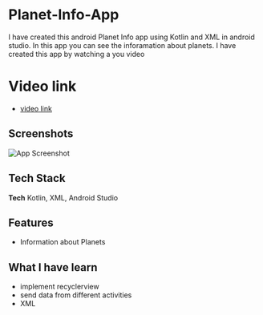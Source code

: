 # Planet-Info-App

I have created this android Planet Info  app using Kotlin and XML in android studio. In this app you can see the inforamation about planets.
I have created this app by watching a you video 

# Video link
 - [video link](https://youtu.be/e0vli_vv-R0)

## Screenshots

![App Screenshot](https://j.gifs.com/r27Rk2.gif)

## Tech Stack

**Tech** Kotlin, XML, Android Studio

## Features

- Information about Planets


## What I have learn

- implement recyclerview
- send data from different activities
- XML

